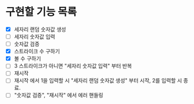 # 구현할 기능 목록

- [x] 세자리 랜덤 숫자값 생성
- [ ] 세자리 숫자값 입력
- [ ] 숫자값 검증
- [x] 스트라이크 수 구하기
- [x] 볼 수 구하기
- [ ] 3 스트라이크가 아니면 "세자리 숫자값 입력" 부터 반복
- [ ] 재시작
- [ ] 재시작 에서 1을 입력할 시 "세자리 랜덤 숫자값 생성" 부터 시작, 2를 입력할 시 종료.
- [ ] "숫자값 검증", "재시작" 에서 에러 핸들링